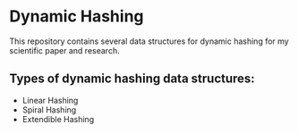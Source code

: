 # Dynamic Hashing

This repository contains several data structures for dynamic hashing for my scientific paper and research.

## Types of dynamic hashing data structures:
- Linear Hashing
- Spiral Hashing
- Extendible Hashing 